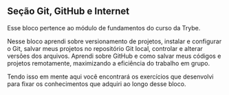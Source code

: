 ## Seção Git, GitHub e Internet

Esse bloco pertence ao módulo de fundamentos do curso da Trybe. 

Nesse bloco aprendi sobre versionamento de projetos, instalar e configurar o Git, 
salvar meus projetos no repositório Git local, controlar e alterar versões dos arquivos.
Aprendi sobre GitHub e como salvar meus códigos e projetos remotamente, maximizando a 
eficiência do trabalho em grupo.

Tendo isso em mente aqui você encontrará os exercícios que desenvolvi para fixar os conhecimentos que adquiri ao longo desse bloco.
